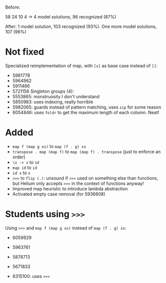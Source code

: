 Before:

58
24
10
4
-> 4 model solutions, 96 recognized (87%)

After: 1 model solution, 103 recognized (93%). One more model solutions, 107 (96%)

# Not fixed

Specialized reimplementation of map, with `[x]` as base case instead of `[]`:
* 5981778
* 5964962
* 5911486
* 5721156
Singleton groups (4):
* 5553865: monstruosity I don't understand
* 5850983: uses indexing, really horrible
* 5982065: guards instead of pattern matching, uses `zip` for some reason
* 6054846: uses `foldr` to get the maximum length of each column. Neat!

# Added

* `map f (map g xs)` to `map (f . g) xs`
* `transpose . map (map f)` to `map (map f) . transpose` (just to enforce an order)
* `\x -> x` to `id`
* `map id` to `id`
* `id x` to `x`
* `>>>` to `flip (.)`: unsound if `>>>` used on something else than functions, but Helium only accepts `>>>` in the context of functions anyway!
* Improved map heuristic to introduce lambda abstraction
* Activated empty case removal (for 5936608)

# Students using `>>>`

Using `>>>` and `map f (map g xs)` instead of `map (f . g) xs`:
* 6059929
* 5963761
* 5878713
* 5671833

* 6315100: uses `>>>`
